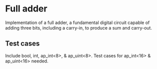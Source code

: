 # Full adder

Implementation of a full adder, a fundamental digital circuit capable of adding three bits, including a carry-in, to produce a sum and carry-out.

## Test cases

Include bool, int, ap_int<8>, & ap_uint<8>. Test cases for ap_int<16> & ap_uint<16> needed.

